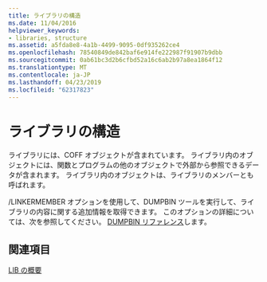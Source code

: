 ```yaml
---
title: ライブラリの構造
ms.date: 11/04/2016
helpviewer_keywords:
- libraries, structure
ms.assetid: a5fda8e8-4a1b-4499-9095-0df935262ce4
ms.openlocfilehash: 78540849de842baf6e914fe222987f91907b9dbb
ms.sourcegitcommit: 0ab61bc3d2b6cfbd52a16c6ab2b97a8ea1864f12
ms.translationtype: MT
ms.contentlocale: ja-JP
ms.lasthandoff: 04/23/2019
ms.locfileid: "62317823"
---
```

# <a name="structure-of-a-library"></a>ライブラリの構造

ライブラリには、COFF オブジェクトが含まれています。 ライブラリ内のオブジェクトには、関数とプログラムの他のオブジェクトで外部から参照できるデータが含まれます。 ライブラリ内のオブジェクトは、ライブラリのメンバーとも呼ばれます。

/LINKERMEMBER オプションを使用して、DUMPBIN ツールを実行して、ライブラリの内容に関する追加情報を取得できます。 このオプションの詳細については、次を参照してください。 [DUMPBIN リファレンス](dumpbin-reference.md)します。

## <a name="see-also"></a>関連項目

[LIB の概要](overview-of-lib.md)
